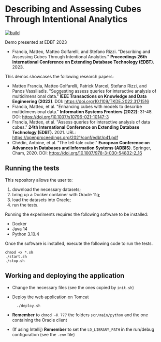 # Describing and Assessing Cubes Through Intentional Analytics

[![build](https://github.com/w4bo/iam-demo/actions/workflows/build.yml/badge.svg?branch=master)](https://github.com/w4bo/iam-demo/actions/workflows/build.yml)

Demo presented at EDBT 2023
- Francia, Matteo, Matteo Golfarelli, and Stefano Rizzi. "Describing and Assessing Cubes Through Intentional Analytics." **Proceedings 26th International Conference on Extending Database Technology (EDBT).** 2023.

This demos showcases the following research papers:
- Matteo Francia, Matteo Golfarelli, Patrick Marcel, Stefano Rizzi, and Panos Vassiliadis. "Suggesting assess queries for interactive analysis of multidimensional data." **IEEE Transactions on Knowledge and Data Engineering (2022)**. DOI: https://doi.org/10.1109/TKDE.2022.3171516
- Francia, Matteo, et al. "Enhancing cubes with models to describe multidimensional data." **Information Systems Frontiers (2022)**: 31-48. DOI: https://doi.org/10.1007/s10796-021-10147-3
- Francia, Matteo, et al. "Assess queries for interactive analysis of data cubes." **24th International Conference on Extending Database Technology (EDBT).** 2021. URL: https://openproceedings.org/2021/conf/edbt/p41.pdf
- Chédin, Antoine, et al. "The tell-tale cube." **European Conference on Advances in Databases and Information Systems (ADBIS)**. Springer, Cham, 2020. DOI: https://doi.org/10.1007/978-3-030-54832-2_16


## Running the tests

This repository allows the user to:
1. download the necessary datasets;
2. bring up a Docker container with Oracle 11g;
3. load the datasets into Oracle;
4. run the tests.

Running the experiments requires the following software to be installed:
- Docker
- Java 14
- Python 3.10.4

Once the software is installed, execute the following code to run the tests.

    chmod +x *.sh
    ./start.sh
    ./stop.sh

## Working and deploying the application

- Change the necessary files (see the ones copied by `init.sh`)
- Deploy the web application on Tomcat

        ./deploy.sh

- **Remember** to `chmod -R 777` the folders `scr/main/python` and the one containing the Oracle client 
- (If using Intellij) **Remember** to set the `LD_LIBRARY_PATH` in the run/debug configuration (see the `.env` file)
